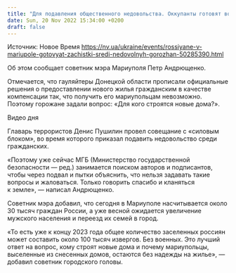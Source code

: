 ```yaml
---
title: "Для подавления общественного недовольства. Оккупанты готовят волну зачисток в Мариуполе — горсовет"
date: Sun, 20 Nov 2022 15:34:00 +0200
draft: false
---
```

Источник: Новое Время https://nv.ua/ukraine/events/rossiyane-v-mariupole-gotovyat-zachistki-sredi-nedovolnyh-gorozhan-50285390.html


Об этом сообщает советник мэра Мариуполя Петр Андрющенко.

Отмечается, что гауляйтеры Донецкой области прописали официальные решения о предоставлении нового жилья гражданским в качестве компенсации так, что получить его мариупольцам невозможно. Поэтому горожане задали вопрос: «Для кого строятся новые дома?».

 Видео дня   

Главарь террористов Денис Пушилин провел совещание с «силовым блоком», во время которого приказал подавить недовольство среди гражданских.

«Поэтому уже сейчас МГБ (Министерство государственной безопасности — ред.) занимается поиском авторов и подписантов, чтобы через подвал и пытки объяснить, что нельзя задавать такие вопросы и жаловаться. Только говорить спасибо и кланяться к земле», — написал Андрющенко.

Советник мэра добавил, что сегодня в Мариуполе насчитывается около 30 тысяч граждан России, а уже весной ожидается увеличение мужского населения и переезд их семей в город.

«То есть уже к концу 2023 года общее количество заселенных россиян может составить около 100 тысяч извергов. Без военных. Это лучший ответ на вопрос, кому строят новые дома и почему мариупольцы, выселенные из снесенных домов, остаются без надежды на жилье», — добавил советник городского головы.
